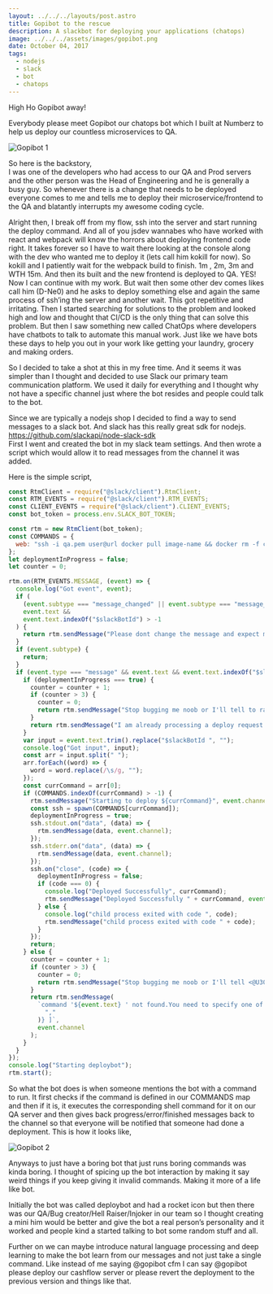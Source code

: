 ```yaml
---
layout: ../../../layouts/post.astro
title: Gopibot to the rescue
description: A slackbot for deploying your applications (chatops)
image: ../../../assets/images/gopibot.png
date: October 04, 2017
tags:
  - nodejs
  - slack
  - bot
  - chatops
---
```


High Ho Gopibot away!

Everybody please meet Gopibot our chatops bot which I built at Numberz to help us deploy our countless microservices to QA.

![Gopibot 1](../../../assets/images/gopibot.png)

So here is the backstory,  
I was one of the developers who had access to our QA and Prod servers and the other person was the Head of Engineering and he is generally a busy guy.
So whenever there is a change that needs to be deployed everyone comes to me and tells me to deploy their microservice/frontend to the QA and blatantly
interrupts my awesome coding cycle.

Alright then, I break off from my flow, ssh into the server and start running the deploy command. And all of you jsdev wannabes who have worked with
react and webpack will know the horrors about deploying frontend code right. It takes forever so I have to wait there looking at the console along with
the dev who wanted me to deploy it (lets call him kokill for now). So kokill and I patiently wait for the webpack build to finish. 1m , 2m, 3m and WTH
15m. And then its built and the new frontend is deployed to QA. YES! Now I can continue with my work. But wait then some other dev comes likes call him
(D-Ne0) and he asks to deploy something else and again the same process of ssh’ing the server and another wait. This got repetitive and irritating. Then
I started searching for solutions to the problem and looked high and low and thought that CI/CD is the only thing that can solve this problem. But then
I saw something new called ChatOps where developers have chatbots to talk to automate this manual work. Just like we have bots these days to help you
out in your work like getting your laundry, grocery and making orders.

So I decided to take a shot at this in my free time. And it seems it was simpler than I thought and decided to use Slack our primary team communication
platform. We used it daily for everything and I thought why not have a specific channel just where the bot resides and people could talk to the bot.

Since we are typically a nodejs shop I decided to find a way to send messages to a slack bot. And slack has this really great sdk for nodejs.
https://github.com/slackapi/node-slack-sdk  
First I went and created the bot in my slack team settings. And then wrote a script which would allow it to read messages from the channel it was added.

Here is the simple script,

```js
const RtmClient = require("@slack/client").RtmClient;
const RTM_EVENTS = require("@slack/client").RTM_EVENTS;
const CLIENT_EVENTS = require("@slack/client").CLIENT_EVENTS;
const bot_token = process.env.SLACK_BOT_TOKEN;

const rtm = new RtmClient(bot_token);
const COMMANDS = {
  web: "ssh -i qa.pem user@url docker pull image-name && docker rm -f container-id && docker run -d image-name",
};
let deploymentInProgress = false;
let counter = 0;

rtm.on(RTM_EVENTS.MESSAGE, (event) => {
  console.log("Got event", event);
  if (
    (event.subtype === "message_changed" || event.subtype === "message_deleted") &&
    event.text &&
    event.text.indexOf("$slackBotId") > -1
  ) {
    return rtm.sendMessage("Please dont change the message and expect me to correct your past mistakes", event.channel);
  }
  if (event.subtype) {
    return;
  }
  if (event.type === "message" && event.text && event.text.indexOf("$slackBotId") > -1) {
    if (deploymentInProgress === true) {
      counter = counter + 1;
      if (counter > 3) {
        counter = 0;
        return rtm.sendMessage("Stop bugging me noob or I'll tell to raise you bugs", event.channel);
      }
      return rtm.sendMessage("I am already processing a deploy request please wait", event.channel);
    }
    var input = event.text.trim().replace("$slackBotId ", "");
    console.log("Got input", input);
    const arr = input.split(" ");
    arr.forEach((word) => {
      word = word.replace(/\s/g, "");
    });
    const currCommand = arr[0];
    if (COMMANDS.indexOf(currCommand) > -1) {
      rtm.sendMessage("Starting to deploy ${currCommand}", event.channel);
      const ssh = spawn(COMMANDS[currCommand]);
      deploymentInProgress = true;
      ssh.stdout.on("data", (data) => {
        rtm.sendMessage(data, event.channel);
      });
      ssh.stderr.on("data", (data) => {
        rtm.sendMessage(data, event.channel);
      });
      ssh.on("close", (code) => {
        deploymentInProgress = false;
        if (code === 0) {
          console.log("Deployed Successfully", currCommand);
          rtm.sendMessage("Deployed Successfully " + currCommand, event.channel);
        } else {
          console.log("child process exited with code ", code);
          rtm.sendMessage("child process exited with code " + code);
        }
      });
      return;
    } else {
      counter = counter + 1;
      if (counter > 3) {
        counter = 0;
        return rtm.sendMessage("Stop bugging me noob or I'll tell <@U30TXGLS1|gopi> to raise you bugs", event.channel);
      }
      return rtm.sendMessage(
        `command '${event.text} ' not found.You need to specify one of these commands [${COMMANDS.map((v, k) => k).join(
          ","
        )} ]`,
        event.channel
      );
    }
  }
});
console.log("Starting deploybot");
rtm.start();
```

So what the bot does is when someone mentions the bot with a command to run. It first checks if the command is defined in our COMMANDS map and then if
it is, it executes the corresponding shell command for it on our QA server and then gives back progress/error/finished messages back to the channel so
that everyone will be notified that someone had done a deployment. This is how it looks like,

![Gopibot 2](../../../assets/images/gopibot.png)

Anyways to just have a boring bot that just runs boring commands was kinda boring. I thought of spicing up the bot interaction by making it say weird
things if you keep giving it invalid commands. Making it more of a life like bot.

Initially the bot was called deploybot and had a rocket icon but then there was our QA/Bug creator/Hell Raiser/Injoker in our team so I thought creating
a mini him would be better and give the bot a real person’s personality and it worked and people kind a started talking to bot some random stuff and
all.

Further on we can maybe introduce natural language processing and deep learning to make the bot learn from our messages and not just take a single
command. Like instead of me saying @gopibot cfm I can say @gopibot please deploy our cashflow server or please revert the deployment to the previous
version and things like that.
